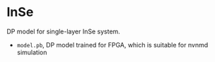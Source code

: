 # InSe


DP model for single-layer InSe system.

- `model.pb`, DP model trained for FPGA, which is suitable for nvnmd simulation
